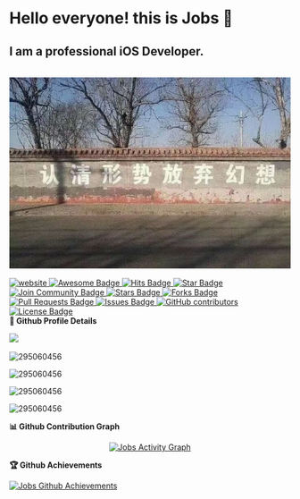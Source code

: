 <!-- 用 Visual Studio Code 编译 -->
# Hello everyone! this is Jobs 👋
## I am a professional iOS Developer.

<style type="text/css">
.jobs{
  word-break:break-all;
  word-wrap:break-word;
  align="left";
  height="180em";
}
</style>

<br>![avatar](/认清形势放弃幻想.jpg)</br>

<!-- 🎖徽章图标🎖 -->
<a href="https://arbeitnow.com/?utm_source=awesome-github-profile-readme">
<img src="https://img.shields.io/static/v1?label=&labelColor=505050&message=arbeitnow&color=%230076D6&style=flat&logo=google-chrome&logoColor=%230076D6" alt="website"/>
<img src="https://cdn.rawgit.com/sindresorhus/awesome/d7305f38d29fed78fa85652e3a63e154dd8e8829/media/badge.svg" alt="Awesome Badge"/>
<img src="http://hits.dwyl.com/abhisheknaiidu/awesome-github-profile-readme.svg" 
      alt="Hits Badge"/>
<img src="https://img.shields.io/static/v1?label=%F0%9F%8C%9F&message=If%20Useful&style=style=flat&color=BC4E99" 
      alt="Star Badge"/>
</a>
<a href="https://discord.gg/XTW52Kt">
    <img src="https://img.shields.io/discord/733027681184251937.svg?style=flat&label=Join%20Community&color=7289DA" 
          alt="Join Community Badge"/>
</a>
<a href="https://github.com/abhisheknaiidu/awesome-github-profile-readme/stargazers">
  <img src="https://img.shields.io/github/stars/abhisheknaiidu/awesome-github-profile-readme" 
        alt="Stars Badge"/>
</a>
<a href="https://github.com/abhisheknaiidu/awesome-github-profile-readme/network/members">
  <img src="https://img.shields.io/github/forks/abhisheknaiidu/awesome-github-profile-readme" 
        alt="Forks Badge"/>
</a>
<a href="https://github.com/abhisheknaiidu/awesome-github-profile-readme/pulls">
  <img src="https://img.shields.io/github/issues-pr/abhisheknaiidu/awesome-github-profile-readme" 
        alt="Pull Requests Badge"/>
</a>
<a href="https://github.com/abhisheknaiidu/awesome-github-profile-readme/issues">
  <img src="https://img.shields.io/github/issues/abhisheknaiidu/awesome-github-profile-readme"
        alt="Issues Badge"/>
</a>
<a href="https://github.com/abhisheknaiidu/awesome-github-profile-readme/graphs/contributors">
  <img alt="GitHub contributors" 
        src="https://img.shields.io/github/contributors/abhisheknaiidu/awesome-github-profile-readme?color=2b9348">
</a>
<a href="https://github.com/abhisheknaiidu/awesome-github-profile-readme/blob/master/LICENSE">
  <img src="https://img.shields.io/github/license/abhisheknaiidu/awesome-github-profile-readme?color=2b9348"
        alt="License Badge"/>
</a> 
<!-- 📈图表📈 -->
<summary><b>🔎 Github Profile Details</b></summary>

<p align="left" class="jobs">
  <!-- 图表①-->
<img src="https://github-readme-stats.vercel.app/api?username=295060456&show_icons=true&icon_color=0366d6&text_color=24292e&bg_color=ffffff&hide_title=true"/><br />
</p>

<p align="left" class="jobs">
  <!-- 图表②-->
<img src="https://github-profile-summary-cards.vercel.app/api/cards/profile-details?username=295060456&theme=github_dark"
     alt="295060456"/><br />
</p>

<p align="left" class="jobs">
  <!-- 图表③-->
<img src="https://github-readme-stats.vercel.app/api?username=295060456&hide_border=true&count_private=true&show_icons=true&theme=radical"
     alt="295060456"/><br />
</p>

<p align="left" class="jobs">
  <!-- 图表④-->
<img src="https://github-readme-stats.vercel.app/api/top-langs?username=295060456&show_icons=true&locale=en&layout=compact&hide_border=true&theme=radical"
     alt="295060456"/><br />
</p>

<p align="left" class="jobs">
  <!-- 图表⑤-->
<img src="https://github-readme-streak-stats.herokuapp.com/?user=295060456&theme=black-ice&hide_border=true&stroke=0000&background=0D1117&ring=e05397&fire=e05397&currStreakLabel=e05397" 
     alt="295060456" /><br />
</p>

<summary><b>📊 Github Contribution Graph</b></summary>
<p align="center">
  <a href="https://github.com/295060456">
    <img src="https://activity-graph.herokuapp.com/graph?username=295060456&bg_color=0D1117&color=e05397&line=e05397&point=FFFFFF&hide_border=true&"
          alt="Jobs Activity Graph"/>
  </a>
</p>

<summary><b>🏆 Github Achievements</b></summary>
<p align="left">
  <a href="https://github.com/295060456">
    <img src="https://github-profile-trophy.vercel.app/?username=295060456&margin-w=5&theme=radical" 
          alt="Jobs Github Achievements" />
  </a>
</p>


